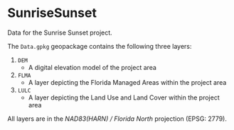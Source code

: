 # SunriseSunset
Data for the Sunrise Sunset project.

The `Data.gpkg` geopackage contains the following three layers:

1. `DEM`
    - A digital elevation model of the project area
2. `FLMA`
    - A layer depicting the Florida Managed Areas within the project area
3. `LULC`
    - A layer depicting the Land Use and Land Cover within the project area

All layers are in the _NAD83(HARN) / Florida North_ projection (EPSG: 2779).
